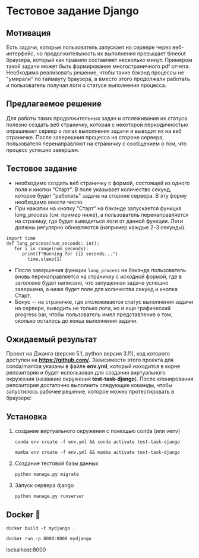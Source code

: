 # Тестовое задание Django

## Мотивация

Есть задачи, которые пользователь запускает на сервере через веб-интерфейс, но продолжительность их выполнения превышает timeout браузера, который как правило составляет несколько минут. Примером такой задачи может быть формирование многостраничного pdf отчета. Необходимо реализовать решение, чтобы такие бэкэнд процессы не "умирали" по таймауту браузера, а вместо этого продолжали работать и пользователь получал логи о статусе выполнения процесса.

## Предлагаемое решение

Для работы таких продолжительных задач и отслеживания их статуса полезно создать веб страничку, которая с некоторой периодичностью опрашивает сервер о логах выполнения задачи и выводит их на веб страничке. После заверешния процесса на стороне сервера, пользователя перенаправляют на страничку с сообщением о том, что процесс успешно завершен.

## Тестовое задание

* необходимо создать веб страничку с формой, состоящей из одного поля и кнопки "Старт". В поле указывает количество секунд, которое будет "работать" задача на стороне сервера. В эту форму необходимо ввести число.
* При нажатии на кнопку "Старт" на бэкэнде запускается функция long_process (см. пример ниже), а пользователь перенаправляется на страницу, где будет выводиться логи от данной функции. Логи должны регулярно обновляются (например каждые 2-3 секунды).

```
import time
def long_process(num_seconds: int):
   for i in range(num_seconds):
      print(f"Running for {i} seconds...")
    	time.sleep(1)
```

* После завершения функции  `long_process` на бэкэнде пользователь вновь перенаправляется на страничку с исходной формой, где в заголовке будет написано, что запущенная задача успешно завершена, а ниже будет поле для количества секунд и кнопка Старт.
* Бонус -- на страничке, где отслеживается статус выполнения задачи на сервере, выводить не только логи, но и еще графический progress bar, чтобы пользователь имел представление о том, сколько осталось до конца выполнения задачи.

## Ожидаемый результат

Проект на Джанго (версия 5.1, python версия 3.11), код которого доступен на **https://github.com/.** Зависимости этого проекта для conda/mamba указаны в файле **env.yml**, который находится в корне репозитория и будет использован для создания виртуального окружения (название окружения **test-task-django**). После клонирования репозитория достаточно выполнить следующие команды, чтобы запустилось рабочее решение, которое можно протестировать в браузере:

## Установка

1. создание виртуального окружения с помощью conda (или venv)

   ```
   conda env create -f env.yml && conda activate test-task-django

   mamba env create -f env.yml && mamba activate test-task-django
   ```
2. Создание тестовой базы данных

   `python manage.py migrate`
3. Запуск сервера django

   `python manage.py runserver`

## Docker 🐳

```
docker build -t mydjango .

docker run -p 8000:8000 mydjango
```

lockalhost:8000

